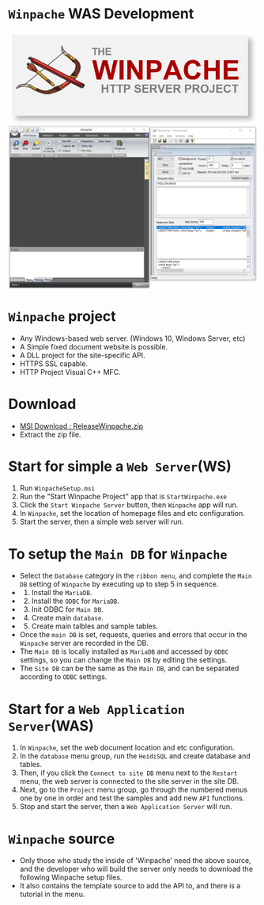 # `Winpache` WAS Development

<img align="center" src="rsc/Logo-Winpache HTTP2.png" width="640">
<img align="center" src="rsc/server_client_get_post_api.gif" width="1024">


# `Winpache` project
* Any Windows-based web server. (Windows 10, Windows Server, etc)
* A Simple fixed document website is possible.
* A DLL project for the site-specific API.
* HTTPS SSL capable.
* HTTP Project Visual C++ MFC.

# Download
* [MSI Download : ReleaseWinpache.zip](https://www.dropbox.com/sh/ch86hzxfhbgl7fs/AABdYPPYMteR5SpTsgMEbUeJa?dl=1)
* Extract the zip file.

# Start for simple a `Web Server`(WS)
1. Run `WinpacheSetup.msi`
2. Run the "Start Winpache Project" app that is `StartWinpache.exe`
3. Click the `Start Winpache Server` button, then `Winpache` app will run.
4. In `Winpache`, set the location of homepage files and etc configuration.
5. Start the server, then a simple web server will run.

# To setup the `Main DB` for `Winpache`
* Select the `Database` category in the `ribbon menu`, and complete the `Main DB` setting of `Winpache` by executing up to step 5 in sequence.
* 1. Install the `MariaDB`.
* 2. Install the `ODBC` for `MariaDB`.
* 3. Init ODBC for `Main DB`.
* 4. Create main `database`.
* 5. Create main talbles and sample tables.
* Once the `main DB` is set, requests, queries and errors that occur in the `Winpache` server are recorded in the DB.
* The `Main DB` is locally installed as `MariaDB` and accessed by `ODBC` settings, so you can change the `Main DB` by editing the settings.
* The `Site DB` can be the same as the `Main DB`, and can be separated according to `ODBC` settings.

# Start for a `Web Application Server`(WAS)
1. In `Winpache`, set the web document location and etc configuration.
2. In the `database` menu group, run the `HeidiSQL` and create database and tables.
3. Then, if you click the `Connect to site DB` menu next to the `Restart` menu, the web server is connected to the site server in the site DB.
4. Next, go to the `Project` menu group, go through the numbered menus one by one in order and test the samples and add new `API` functions.
5. Stop and start the server, then a `Web Application Server` will run.

# `Winpache` source
* Only those who study the inside of 'Winpache' need the above source, and the developer who will build the server only needs to download the following Winpache setup files. 
* It also contains the template source to add the API to, and there is a tutorial in the menu.

